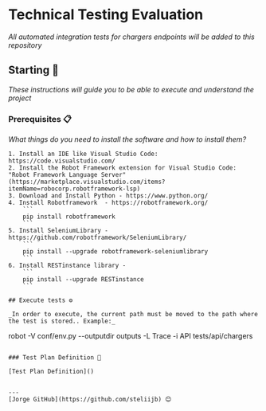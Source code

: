 # Technical Testing Evaluation

_All automated integration tests for chargers endpoints will be added to this repository_

## Starting 🚀

_These instructions will guide you to be able to execute and understand the project_

### Prerequisites 📋

_What things do you need to install the software and how to install them?_

```
1. Install an IDE like Visual Studio Code: https://code.visualstudio.com/
2. Install the Robot Framework extension for Visual Studio Code: "Robot Framework Language Server" (https://marketplace.visualstudio.com/items?itemName=robocorp.robotframework-lsp)
3. Download and Install Python - https://www.python.org/
4. Install Robotframework  - https://robotframework.org/
    ```
    pip install robotframework
    ```
5. Install SeleniumLibrary - https://github.com/robotframework/SeleniumLibrary/
    ```
    pip install --upgrade robotframework-seleniumlibrary
    ```
6. Install RESTinstance library -
    ```
    pip install --upgrade RESTinstance
    ```
    
## Execute tests ⚙️

_In order to execute, the current path must be moved to the path where the test is stored.. Example:_
```
robot -V conf/env.py --outputdir outputs -L Trace -i API tests/api/chargers
```

### Test Plan Definition 🔩

[Test Plan Definition]()


---
[Jorge GitHub](https://github.com/steliijb) 😊